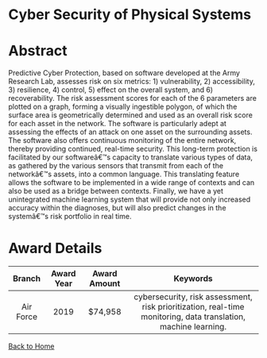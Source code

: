 
Cyber Security of Physical Systems
==================================

# Abstract


Predictive Cyber Protection, based on software developed at the Army Research Lab, assesses risk on six metrics: 1) vulnerability, 2) accessibility, 3) resilience, 4) control, 5) effect on the overall system, and 6) recoverability. The risk assessment scores for each of the 6 parameters are plotted on a graph, forming a visually ingestible polygon, of which the surface area is geometrically determined and used as an overall risk score for each asset in the network. The software is particularly adept at assessing the effects of an attack on one asset on the surrounding assets. The software also offers continuous monitoring of the entire network, thereby providing continued, real-time security. This long-term protection is facilitated by our softwareâ€™s capacity to translate various types of data, as gathered by the various sensors that transmit from each of the networkâ€™s assets, into a common language. This translating feature allows the software to be implemented in a wide range of contexts and can also be used as a bridge between contexts. Finally, we have a yet unintegrated machine learning system that will provide not only increased accuracy within the diagnoses, but will also predict changes in the systemâ€™s risk portfolio in real time.  

# Award Details

|Branch|Award Year|Award Amount|Keywords|
| :---: | :---: | :---: | :---: |
|Air Force|2019|$74,958|cybersecurity, risk assessment, risk prioritization, real-time monitoring, data translation, machine learning.|
  
  


[Back to Home](https://github.com/chrischow/dod_sbir_awards/Reports/DJ/#1452)